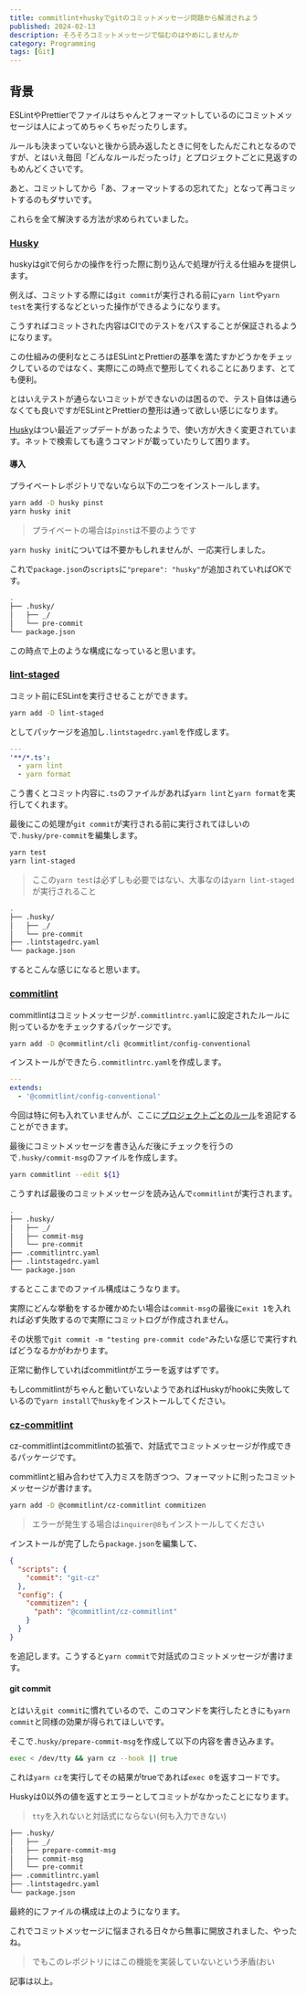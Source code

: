 ```yaml
---
title: commitlint+huskyでgitのコミットメッセージ問題から解消されよう
published: 2024-02-13
description: そろそろコミットメッセージで悩むのはやめにしませんか 
category: Programming
tags: [Git]
---
```


## 背景

ESLintやPrettierでファイルはちゃんとフォーマットしているのにコミットメッセージは人によってめちゃくちゃだったりします。

ルールも決まっていないと後から読み返したときに何をしたんだこれとなるのですが、とはいえ毎回「どんなルールだったっけ」とプロジェクトごとに見返すのもめんどくさいです。

あと、コミットしてから「あ、フォーマットするの忘れてた」となって再コミットするのもダサいです。

これらを全て解決する方法が求められていました。

### [Husky](https://typicode.github.io/husky/)

huskyはgitで何らかの操作を行った際に割り込んで処理が行える仕組みを提供します。

例えば、コミットする際には`git commit`が実行される前に`yarn lint`や`yarn test`を実行するなどといった操作ができるようになります。

こうすればコミットされた内容はCIでのテストをパスすることが保証されるようになります。

この仕組みの便利なところはESLintとPrettierの基準を満たすかどうかをチェックしているのではなく、実際にこの時点で整形してくれることにあります、とても便利。

とはいえテストが通らないコミットができないのは困るので、テスト自体は通らなくても良いですがESLintとPrettierの整形は通って欲しい感じになります。

[Husky](https://typicode.github.io/husky/)はつい最近アップデートがあったようで、使い方が大きく変更されています。ネットで検索しても違うコマンドが載っていたりして困ります。

#### 導入

プライベートレポジトリでないなら以下の二つをインストールします。

```zsh
yarn add -D husky pinst
yarn husky init
```

> プライベートの場合は`pinst`は不要のようです

`yarn husky init`については不要かもしれませんが、一応実行しました。

これで`package.json`の`scripts`に`"prepare": "husky"`が追加されていればOKです。

```zsh
.
├── .husky/
│   ├── _/
│   └── pre-commit
└── package.json
```

この時点で上のような構成になっていると思います。

### [lint-staged](https://github.com/lint-staged/lint-staged)

コミット前にESLintを実行させることができます。

```zsh
yarn add -D lint-staged
```

としてパッケージを追加し`.lintstagedrc.yaml`を作成します。

```yaml
---
'**/*.ts':
  - yarn lint
  - yarn format
```

こう書くとコミット内容に`.ts`のファイルがあれば`yarn lint`と`yarn format`を実行してくれます。

最後にこの処理が`git commit`が実行される前に実行されてほしいので`.husky/pre-commit`を編集します。

```zsh
yarn test
yarn lint-staged
```

> ここの`yarn test`は必ずしも必要ではない、大事なのは`yarn lint-staged`が実行されること

```zsh
.
├── .husky/
│   ├── _/
│   └── pre-commit
├── .lintstagedrc.yaml
└── package.json
```

するとこんな感じになると思います。

### [commitlint](https://github.com/conventional-changelog/commitlint)

commitlintはコミットメッセージが`.commitlintrc.yaml`に設定されたルールに則っているかをチェックするパッケージです。

```zsh
yarn add -D @commitlint/cli @commitlint/config-conventional
```

インストールができたら`.commitlintrc.yaml`を作成します。

```yaml
---
extends:
  - '@commitlint/config-conventional'
```

今回は特に何も入れていませんが、ここに[プロジェクトごとのルール](https://github.com/conventional-changelog/commitlint/blob/master/docs/reference-rules.md)を追記することができます。

最後にコミットメッセージを書き込んだ後にチェックを行うので`.husky/commit-msg`のファイルを作成します。

```zsh
yarn commitlint --edit ${1}
```

こうすれば最後のコミットメッセージを読み込んで`commitlint`が実行されます。

```zsh
.
├── .husky/
│   ├── _/
│   ├── commit-msg
│   └── pre-commit
├── .commitlintrc.yaml
├── .lintstagedrc.yaml
└── package.json
```

するとここまでのファイル構成はこうなります。

実際にどんな挙動をするか確かめたい場合は`commit-msg`の最後に`exit 1`を入れれば必ず失敗するので実際にコミットログが作成されません。

その状態で`git commit -m "testing pre-commit code"`みたいな感じで実行すればどうなるかがわかります。

正常に動作していればcommitlintがエラーを返すはずです。

もしcommitlintがちゃんと動いていないようであればHuskyがhookに失敗しているので`yarn install`で`husky`をインストールしてください。

### [cz-commitlint](https://github.com/conventional-changelog/commitlint/tree/master/@commitlint/cz-commitlint)

cz-commitlintはcommitlintの拡張で、対話式でコミットメッセージが作成できるパッケージです。

commitlintと組み合わせて入力ミスを防ぎつつ、フォーマットに則ったコミットメッセージが書けます。

```zsh
yarn add -D @commitlint/cz-commitlint commitizen
```

> エラーが発生する場合は`inquirer@8`もインストールしてください

インストールが完了したら`package.json`を編集して、

```json
{
  "scripts": {
    "commit": "git-cz"
  },
  "config": {
    "commitizen": {
      "path": "@commitlint/cz-commitlint"
    }
  }
}
```

を追記します。こうすると`yarn commit`で対話式のコミットメッセージが書けます。

#### git commit

とはいえ`git commit`に慣れているので、このコマンドを実行したときにも`yarn commit`と同様の効果が得られてほしいです。

そこで`.husky/prepare-commit-msg`を作成して以下の内容を書き込みます。

```zsh
exec < /dev/tty && yarn cz --hook || true
```

これは`yarn cz`を実行してその結果がtrueであれば`exec 0`を返すコードです。

Huskyは0以外の値を返すとエラーとしてコミットがなかったことになります。

> `tty`を入れないと対話式にならない(何も入力できない)

```zsh
├── .husky/
│   ├── _/
│   ├── prepare-commit-msg
│   ├── commit-msg
│   └── pre-commit
├── .commitlintrc.yaml
├── .lintstagedrc.yaml
└── package.json
```

最終的にファイルの構成は上のようになります。

これでコミットメッセージに悩まされる日々から無事に開放されました、やったね。

> でもこのレポジトリにはこの機能を実装していないという矛盾(おい

記事は以上。
